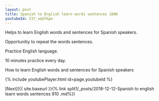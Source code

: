 ```yaml
---
layout: post
title: Spanish to English learn words sentences 1606 
youtubeId: IIY_oqSFkpo
---
```

 
 
Helps to learn English words and sentences for Spanish speakers.

Opportunitiy to repeat the words sentences. 

Practice English language. 
 
10 minutes practice every day. 
 
How to learn English words and sentences for Spanish speakers 
 
{% include youtubePlayer.html id=page.youtubeId %}
 
 
[Next]({{ site.baseurl }}{% link  split1/_posts/2018-12-12-Spanish to english learn words sentences 910 .md%})
 
